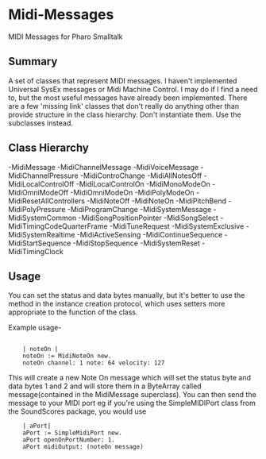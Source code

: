 # Midi-Messages

MIDI Messages for Pharo Smalltalk

## Summary

A set of classes that represent MIDI messages. I haven't implemented Universal SysEx messages or Midi Machine Control. I may do if I find a need to, but the most useful messages have already been implemented. There are a few 'missing link' classes that don't really do anything other than provide structure in the class hierarchy. Don't instantiate them. Use the subclasses instead.

## Class Hierarchy

-MidiMessage
    -MidiChannelMessage
        -MidiVoiceMessage
            -MidiChannelPressure
            -MidiControChange
                -MidiAllNotesOff
                -MidiLocalControlOff
                -MidiLocalControlOn
                -MidiMonoModeOn
                -MidiOmniModeOff
                -MidiOmniModeOn
                -MidiPolyModeOn
                -MidiResetAllControllers
            -MidiNoteOff
            -MidiNoteOn
            -MidiPitchBend
            -MidiPolyPressure
            -MidiProgramChange
    -MidiSystemMessage
        -MidiSystemCommon
            -MidiSongPositionPointer
            -MidiSongSelect
            -MidiTimingCodeQuarterFrame
            -MidiTuneRequest
        -MidiSystemExclusive
        -MidiSystemRealtime
            -MidiActiveSensing
            -MidiContinueSequence
            -MidiStartSequence
            -MidiStopSequence
            -MidiSystemReset
            -MidiTimingClock

## Usage

You can set the status and data bytes manually, but it's better to use the method in the instance creation protocol, which uses setters more appropriate to the function of the class.

Example usage-

```smalltalk

    | noteOn |
    noteOn := MidiNoteOn new.
    noteOn channel: 1 note: 64 velocity: 127
```

This will create a new Note On message which will set the status byte and data bytes 1 and 2 and will store them in a ByteArray called message(contained in the MidiMessage superclass).
You can then send the message to your MIDI port eg if you're using the SimpleMIDIPort class from the SoundScores package, you would use

```smalltalk
    | aPort|
    aPort := SimpleMidiPort new.
    aPort openOnPortNumber: 1.
    aPort midiOutput: (noteOn message)
```